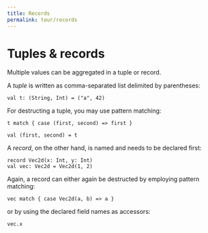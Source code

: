 ```yaml
---
title: Records
permalink: tour/records
---
```


# Tuples & records
Multiple values can be aggregated in a tuple or record.

A _tuple_ is written as comma-separated list delimited by parentheses:

```
val t: (String, Int) = ("a", 42)
```

For destructing a tuple, you may use pattern matching:

```effekt:repl
t match { case (first, second) => first }
```

```effekt:sketch
val (first, second) = t
```

A _record_, on the other hand, is named and needs to be declared first:

```
record Vec2d(x: Int, y: Int)
val vec: Vec2d = Vec2d(1, 2)
```
Again, a record can either again be destructed by employing pattern matching:

```effekt:repl
vec match { case Vec2d(a, b) => a }
```
or by using the declared field names as accessors:

```effekt:repl
vec.x
```
